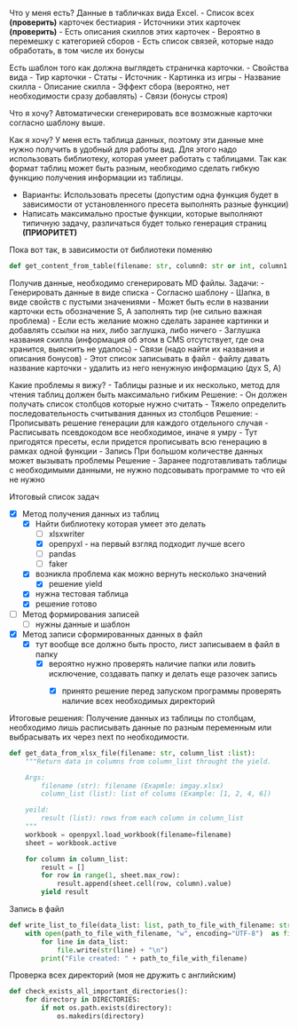 

Что у меня есть?
Данные в табличках вида Excel.
	- Список всех **(проверить)** карточек бестиария 
	- Источники этих карточек **(проверить)**
	- Есть описания скиллов этих карточек
		- Вероятно в перемешку с категорией сборов
	- Есть список связей, которые надо обработать, в том числе их бонусы

Есть шаблон того как должна выглядеть страничка карточки.
	- Свойства вида
		- Тир карточки
		- Статы
		- Источник
	- Картинка из игры
	- Название скилла
	- Описание скилла
	- Эффект сбора (вероятно, нет необходимости сразу добавлять)
	- Связи (бонусы строя)


Что я хочу?
Автоматически сгенерировать все возможные карточки согласно шаблону выше.

Как я хочу?
У меня есть таблица данных, поэтому эти данные мне нужно получить в удобный для работы вид. Для этого надо использовать библиотеку, которая умеет работать с таблицами. Так как формат таблиц может быть разным, необходимо сделать гибкую функцию получения информации из таблицы. 
- Варианты: Использовать пресеты (допустим одна функция будет в зависимости от установленного пресета выполнять разные функции)
- Написать максимально простые функции, которые выполняют типичную задачу, различаться будет только генерация страниц **(ПРИОРИТЕТ)**

Пока вот так, в зависимости от библиотеки поменяю  
```python
def get_content_from_table(filename: str, column0: str or int, column1: str or int)
```

Получив данные, необходимо сгенерировать MD файлы. Задачи:
	- Генерировать данные в виде списка
		- Согласно шаблону
			- Шапка, в виде свойств с пустыми значениями
				- Может быть если в названии карточки есть обозначение S, A заполнять тир (не сильно важная проблема)
			- Если есть желание можно сделать заранее картинки и добавлять ссылки на них, либо заглушка, либо ничего
			- Заглушка названия скилла (информация об этом в CMS отсутствует, где она хранится, выяснить не удалось)
			- Связи (надо найти их названия и описания бонусов)
	- Этот список записывать в файл
		- файлу давать название карточки 
		- удалить из него ненужную информацию (дух S, A)


Какие проблемы я вижу?
	- Таблицы разные и их несколько, метод для чтения таблиц должен быть максимально гибким
		 Решение:
		- Он должен получать список столбцов которые нужно считать
	- Тяжело определить последовательность считывания данных из столбцов
		Решение:
		- Прописывать решение генерации для каждого отдельного случая
		- Расписывать псевдокодом все необходимое, иначе я умру
		- Тут пригодятся пресеты, если придется прописывать всю генерацию в рамках одной функции
	- Запись
		При большом количестве данных может вызывать проблемы
			Решение
				- Заранее подготавливать таблицы с необходимыми данными, не нужно подсовывать программе то что ей не нужно


Итоговый список задач
- [x] Метод получения данных из таблиц
	- [x] Найти библиотеку которая умеет это делать
		- [ ] xlsxwriter
		- [x] openpyxl - на первый взгляд подходит лучше всего
		- [ ] pandas
		- [ ] faker
	- [x] возникла проблема как можно вернуть несколько значений
		- [x] решение yield
	- [x] нужна тестовая таблица 
	- [x] решение готово
		
- [ ] Метод формирования записей
	- [ ] нужны данные и шаблон
- [x] Метод записи сформированных данных в файл
	- [x] тут вообще все должно быть просто, лист записываем в файл в папку
		- [x] вероятно нужно проверять наличие папки или ловить исключение, создавать папку и делать еще разочек запись
			- [x] принято решение перед запуском программы проверять наличие всех необходимых директорий



Итоговые решения:
Получение данных из таблицы по столбцам, необходимо лишь расписывать данные по разным переменным или выбрасывать их через next по необходимости. 

```python
def get_data_from_xlsx_file(filename: str, column_list :list):
    """Return data in columns from column_list throught the yield.

    Args:
        filename (str): filename (Exapmle: imgay.xlsx)
        column_list (list): list of colums (Example: [1, 2, 4, 6])

    yeild: 
        result (list): rows from each column in column_list
    """
    workbook = openpyxl.load_workbook(filename=filename)
    sheet = workbook.active

    for column in column_list:
        result = []
        for row in range(1, sheet.max_row):
            result.append(sheet.cell(row, column).value)
        yield result
```

Запись в файл
```python
def write_list_to_file(data_list: list, path_to_file_with_filename: str):
    with open(path_to_file_with_filename, "w", encoding="UTF-8")  as file:
        for line in data_list:
            file.write(str(line) + "\n")
        print("File created: " + path_to_file_with_filename)
```

Проверка всех директорий (моя не дружить с английским)
```python
def check_exists_all_important_directories():
    for directory in DIRECTORIES:
        if not os.path.exists(directory):
            os.makedirs(directory)
```

